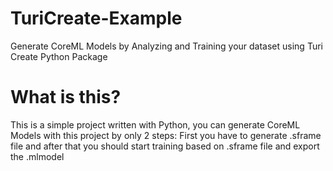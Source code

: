 # TuriCreate-Example
Generate CoreML Models by Analyzing and Training your dataset using Turi Create Python Package

# What is this?
This is a simple project written with Python, you can generate CoreML Models with this project by only 2 steps: 
First you have to generate .sframe file and after that you should start training based on .sframe file and export the .mlmodel
